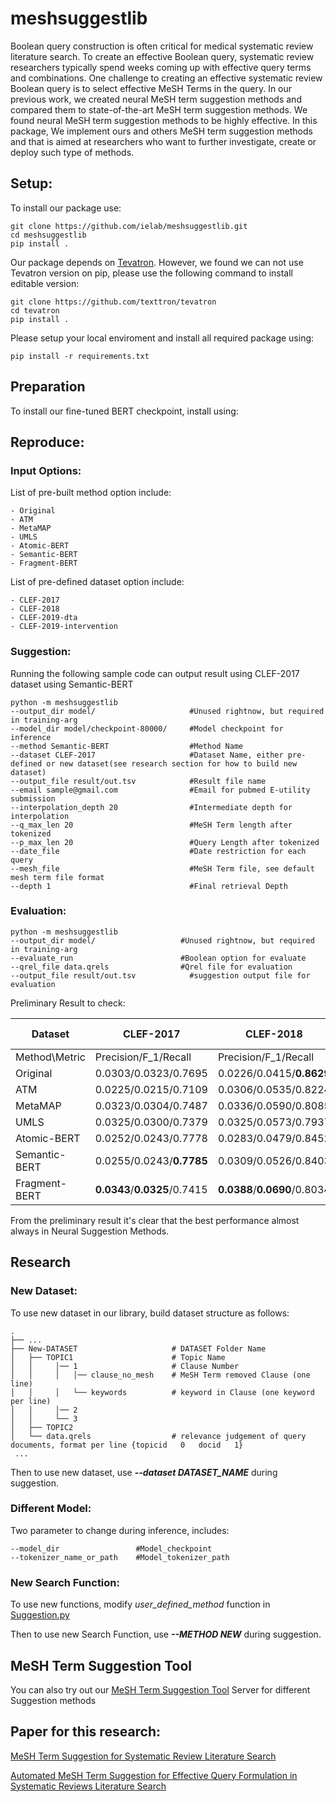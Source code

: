 # meshsuggestlib

Boolean query construction is often critical for medical systematic review literature search. To create an effective Boolean query, systematic review researchers typically spend weeks coming up with effective query terms and combinations. One challenge to creating an effective systematic review Boolean query is to select effective MeSH Terms in the query. In our previous work, we created neural MeSH term suggestion methods and compared them to state-of-the-art MeSH term suggestion methods. 
We found neural MeSH term suggestion methods to be highly effective. 
In this package,  We implement ours and others MeSH term suggestion methods and that is aimed at researchers who want to further investigate, create or deploy such type of methods.

## Setup:
To install our package use:

```
git clone https://github.com/ielab/meshsuggestlib.git
cd meshsuggestlib
pip install .
```

Our package depends on [Tevatron](https://github.com/texttron/tevatron). However, we found we can not use Tevatron version on pip, please use the following command to install editable version:

```
git clone https://github.com/texttron/tevatron
cd tevatron
pip install .
```

Please setup your local enviroment and install all required package using:

```
pip install -r requirements.txt
```


## Preparation
To install our fine-tuned BERT checkpoint, install using:




## Reproduce:

### Input Options:
List of pre-built method option include:
```
- Original
- ATM
- MetaMAP
- UMLS
- Atomic-BERT
- Semantic-BERT
- Fragment-BERT
```

List of pre-defined dataset option include:
```
- CLEF-2017
- CLEF-2018
- CLEF-2019-dta
- CLEF-2019-intervention
```

### Suggestion:

Running the following sample code can output result using CLEF-2017 dataset using Semantic-BERT

```
python -m meshsuggestlib
--output_dir model/                     #Unused rightnow, but required in training-arg
--model_dir model/checkpoint-80000/     #Model checkpoint for inference
--method Semantic-BERT                  #Method Name
--dataset CLEF-2017                     #Dataset Name, either pre-defined or new dataset(see research section for how to build new dataset)
--output_file result/out.tsv            #Result file name
--email sample@gmail.com                #Email for pubmed E-utility submission
--interpolation_depth 20                #Intermediate depth for interpolation
--q_max_len 20                          #MeSH Term length after tokenized
--p_max_len 20                          #Query Length after tokenized
--date_file                             #Date restriction for each query
--mesh_file                             #MeSH Term file, see default mesh term file format
--depth 1                               #Final retrieval Depth
```

### Evaluation:

```
python -m meshsuggestlib
--output_dir model/                   #Unused rightnow, but required in training-arg
--evaluate_run                        #Boolean option for evaluate
--qrel_file data.qrels                #Qrel file for evaluation
--output_file result/out.tsv            #suggestion output file for evaluation
```

Preliminary Result to check:

| Dataset       | CLEF-2017                    | CLEF-2018                    | CLEF-2019-dta                    | CLEF-2019-intervention       |
|---------------|------------------------------|------------------------------|----------------------------------|------------------------------|
| Method\Metric | Precision/F_1/Recall         | Precision/F_1/Recall         | Precision/F_1/Recall             | Precision/F_1/Recall         |
| Original      | 0.0303/0.0323/0.7695         | 0.0226/0.0415/**0.8629**     | **0.0246**/**0.0453**/**0.8948** | 0.0166/0.0217/0.7450         |
| ATM           | 0.0225/0.0215/0.7109         | 0.0306/0.0535/0.8224         | 0.0111/0.0207/0.8936             | 0.0155/0.0181/0.7087         |
| MetaMAP       | 0.0323/0.0304/0.7487         | 0.0336/0.0590/0.8085         | 0.0137/0.0254/0.8774             | 0.0187/0.0211/0.6790         |
| UMLS          | 0.0325/0.0300/0.7379         | 0.0325/0.0573/0.7937         | 0.0133/0.0249/0.8598             | 0.0169/0.0186/0.6861         |
| Atomic-BERT   | 0.0252/0.0243/0.7778         | 0.0283/0.0479/0.8452         | 0.0096/0.0180/0.8850             | 0.0062/0.0111/**0.7586**     |
| Semantic-BERT | 0.0255/0.0243/**0.7785**     | 0.0309/0.0526/0.8403         | 0.0108/0.0202/0.8810             | 0.0108/0.0181/0.7507         |
| Fragment-BERT | **0.0343**/**0.0325**/0.7415 | **0.0388**/**0.0690**/0.8034 | 0.0235/0.0364/0.8765             | **0.0224**/**0.0276**/0.7165 |

From the preliminary result it's clear that the best performance almost always in Neural Suggestion Methods.

## Research

### New Dataset:
To use new dataset in our library, build dataset structure as follows:

    .
    ├── ...
    ├── New-DATASET                     # DATASET Folder Name
    │   ├── TOPIC1                      # Topic Name
    │   │     │── 1                     # Clause Number
    │   │     │   │── clause_no_mesh    # MeSH Term removed Clause (one line)
    │   │     │   └── keywords          # keyword in Clause (one keyword per line)
    │   │     │── 2     
    │   │     └── 3
    │   ├── TOPIC2       
    │   └── data.qrels                  # relevance judgement of query documents, format per line {topicid   0   docid   1}
     ...

Then to use new dataset, use ***--dataset DATASET_NAME*** during suggestion.

### Different Model:

Two parameter to change during inference, includes:

```
--model_dir                 #Model_checkpoint
--tokenizer_name_or_path    #Model_tokenizer_path
```

### New Search Function:

To use new functions, modify *user_defined_method* function in [Suggestion.py](src/meshsuggestlib/suggestion.py) 

Then to use new Search Function, use ***--METHOD NEW*** during suggestion.



## MeSH Term Suggestion Tool

You can also try out our [MeSH Term Suggestion Tool](http://ielab-mesh-suggest.uqcloud.net/) Server for different Suggestion methods


## Paper for this research:

[MeSH Term Suggestion for Systematic Review Literature Search](https://dl.acm.org/doi/pdf/10.1145/3503516.3503530)

[Automated MeSH Term Suggestion for Effective Query Formulation in Systematic Reviews Literature Search](https://arxiv.org/abs/2209.08687)


